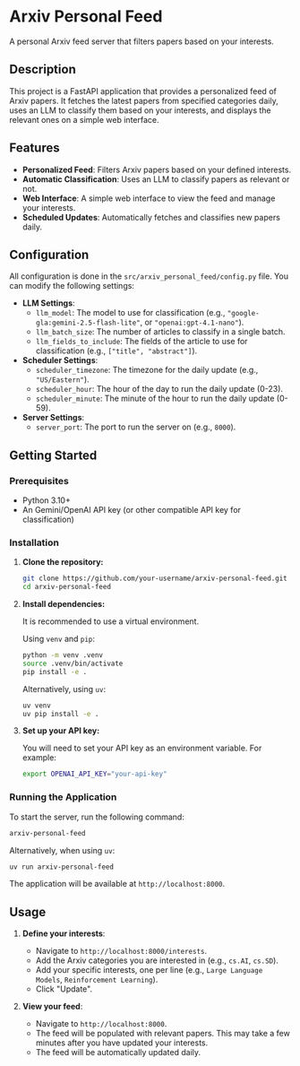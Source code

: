 # Arxiv Personal Feed

A personal Arxiv feed server that filters papers based on your interests.

## Description

This project is a FastAPI application that provides a personalized feed of Arxiv papers. It fetches the latest papers from specified categories daily, uses an LLM to classify them based on your interests, and displays the relevant ones on a simple web interface.

## Features

-   **Personalized Feed**: Filters Arxiv papers based on your defined interests.
-   **Automatic Classification**: Uses an LLM to classify papers as relevant or not.
-   **Web Interface**: A simple web interface to view the feed and manage your interests.
-   **Scheduled Updates**: Automatically fetches and classifies new papers daily.

## Configuration

All configuration is done in the `src/arxiv_personal_feed/config.py` file. You can modify the following settings:

-   **LLM Settings**:
    -   `llm_model`: The model to use for classification (e.g., `"google-gla:gemini-2.5-flash-lite"`, or `"openai:gpt-4.1-nano"`).
    -   `llm_batch_size`: The number of articles to classify in a single batch.
    -   `llm_fields_to_include`: The fields of the article to use for classification (e.g., `["title", "abstract"]`).
-   **Scheduler Settings**:
    -   `scheduler_timezone`: The timezone for the daily update (e.g., `"US/Eastern"`).
    -   `scheduler_hour`: The hour of the day to run the daily update (0-23).
    -   `scheduler_minute`: The minute of the hour to run the daily update (0-59).
-   **Server Settings**:
    -   `server_port`: The port to run the server on (e.g., `8000`).

## Getting Started

### Prerequisites

-   Python 3.10+
-   An Gemini/OpenAI API key (or other compatible API key for classification)

### Installation

1.  **Clone the repository:**

    ```bash
    git clone https://github.com/your-username/arxiv-personal-feed.git
    cd arxiv-personal-feed
    ```

2.  **Install dependencies:**

    It is recommended to use a virtual environment.

    Using `venv` and `pip`:
    ```bash
    python -m venv .venv
    source .venv/bin/activate
    pip install -e .
    ```

    Alternatively, using `uv`:
    ```bash
    uv venv
    uv pip install -e .
    ```

3.  **Set up your API key:**

    You will need to set your API key as an environment variable. For example:

    ```bash
    export OPENAI_API_KEY="your-api-key"
    ```

### Running the Application

To start the server, run the following command:

```bash
arxiv-personal-feed
```

Alternatively, when using `uv`:

```bash
uv run arxiv-personal-feed
```

The application will be available at `http://localhost:8000`.

## Usage

1.  **Define your interests**:
    -   Navigate to `http://localhost:8000/interests`.
    -   Add the Arxiv categories you are interested in (e.g., `cs.AI`, `cs.SD`).
    -   Add your specific interests, one per line (e.g., `Large Language Models`, `Reinforcement Learning`).
    -   Click "Update".

2.  **View your feed**:
    -   Navigate to `http://localhost:8000`.
    -   The feed will be populated with relevant papers. This may take a few minutes after you have updated your interests.
    -   The feed will be automatically updated daily.
